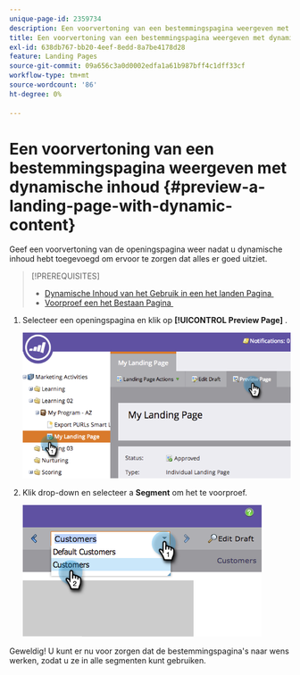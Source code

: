 ```yaml
---
unique-page-id: 2359734
description: Een voorvertoning van een bestemmingspagina weergeven met dynamische inhoud - Marketo Docs - Productdocumentatie
title: Een voorvertoning van een bestemmingspagina weergeven met dynamische inhoud
exl-id: 638db767-bb20-4eef-8edd-8a7be4178d28
feature: Landing Pages
source-git-commit: 09a656c3a0d0002edfa1a61b987bff4c1dff33cf
workflow-type: tm+mt
source-wordcount: '86'
ht-degree: 0%

---
```


# Een voorvertoning van een bestemmingspagina weergeven met dynamische inhoud {#preview-a-landing-page-with-dynamic-content}

Geef een voorvertoning van de openingspagina weer nadat u dynamische inhoud hebt toegevoegd om ervoor te zorgen dat alles er goed uitziet.

>[!PREREQUISITES]
>
>* [&#x200B; Dynamische Inhoud van het Gebruik in een het landen Pagina &#x200B;](/help/marketo/product-docs/demand-generation/landing-pages/personalizing-landing-pages/use-dynamic-content-in-a-landing-page.md)
>* [&#x200B; Voorproef een het Bestaan Pagina &#x200B;](/help/marketo/product-docs/demand-generation/landing-pages/landing-page-actions/preview-a-landing-page.md)

1. Selecteer een openingspagina en klik op **[!UICONTROL Preview Page]** .

   ![](assets/image2014-9-17-16-3a9-3a55.png)

1. Klik drop-down en selecteer a **Segment** om het te voorproef.

   ![](assets/image2014-9-25-15-3a34-3a40.png)

Geweldig! U kunt er nu voor zorgen dat de bestemmingspagina&#39;s naar wens werken, zodat u ze in alle segmenten kunt gebruiken.
